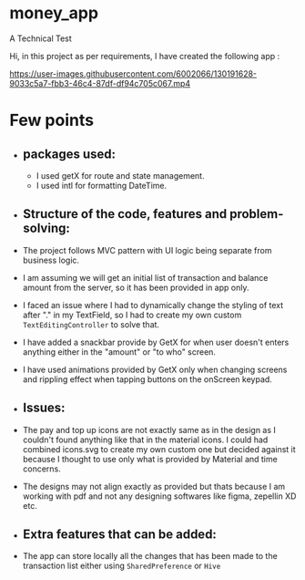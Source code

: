 # money_app

A Technical Test

Hi, in this project as per requirements, I have created the following app : 

https://user-images.githubusercontent.com/6002066/130191628-9033c5a7-fbb3-46c4-87df-df94c705c067.mp4

# Few points

* ## packages used:
  * I used getX for route and state management.
  * I used intl for formatting DateTime.

* ## Structure of the code, features and problem-solving:

 * The project follows MVC pattern with UI logic being separate from business logic.
 * I am assuming we will get an initial list of transaction and balance amount from the server, so it has been provided in app only.
 * I faced an issue where I had to dynamically change the styling of text after "." in my TextField, so I had to create my own custom `TextEditingController` to solve that.
 * I have added a snackbar provide by GetX for when user doesn't enters anything either in the "amount" or "to who" screen.
 * I have used animations provided by GetX only when changing screens and rippling effect when tapping buttons on the onScreen keypad.

* ## Issues:

 * The pay and top up icons are not exactly same as in the design as I couldn't found anything like that in the material icons. I could had combined icons.svg to create my own custom one but decided against it because I thought to use only what is provided by Material and time concerns.

 * The designs may not align exactly as provided but thats because I am working with pdf and not any designing softwares like figma, zepellin XD etc.

* ## Extra features that can be added:

 * The app can store locally all the changes that has been made to the transaction list either using `SharedPreference` or `Hive`

